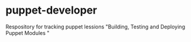 # puppet-developer
Respository for tracking puppet lessions
"Building, Testing and Deploying Puppet Modules   "
